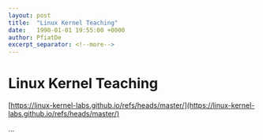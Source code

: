 ```yaml
---
layout: post
title:  "Linux Kernel Teaching"
date:   1990-01-01 19:55:00 +0000
author: PfiatDe
excerpt_separator: <!--more-->
---
```


# Linux Kernel Teaching

[https://linux-kernel-labs.github.io/refs/heads/master/](https://linux-kernel-labs.github.io/refs/heads/master/)

...
<!--more-->
